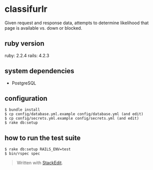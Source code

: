 classifurlr
===========

Given request and response data, attempts to determine likelihood that page is available vs. down or blocked.

ruby version
------------

ruby: 2.2.4
rails: 4.2.3

system dependencies
-------------------

* PostgreSQL

configuration
-------------

    $ bundle install
    $ cp config/database.yml.example config/database.yml (and edit)
    $ cp config/secrets.yml.example config/secrets.yml (and edit)
    $ rake db:setup

how to run the test suite
-------------------------

    $ rake db:setup RAILS_ENV=test
    $ bin/rspec spec


> Written with [StackEdit](https://stackedit.io/).

